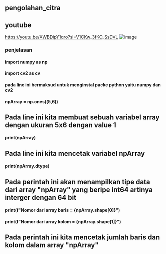 ## pengolahan_citra

## youtube 

https://youtu.be/XWBDipY1qro?si=V1CKw_3fKO_SsDVL
![image](https://github.com/muhamadabdulanas/Tugas-pengolahan_citra1/assets/115569493/c9973007-643c-427c-964f-9f6411871f10)

### penjelasan
 #### import numpy as np
 #### import cv2 as cv

#### pada line ini bermaksud untuk menginstal packe python yaitu numpy dan cv2

#### npArray = np.ones((5,6))
## Pada line ini kita membuat sebuah variabel array dengan ukuran 5x6 dengan value 1

#### print(npArray)
## Pada line ini kita mencetak variabel npArray

#### print(npArray.dtype)
## Pada perintah ini akan menampilkan tipe data dari array "npArray" yang beripe int64 artinya interger dengan 64 bit

#### print(f"Nomor dari array baris = {npArray.shape[0]}")
#### print(f"Nomor dari array kolom = {npArray.shape[1]}")
## Pada perintah ini kita mencetak jumlah baris dan kolom dalam array "npArray"
